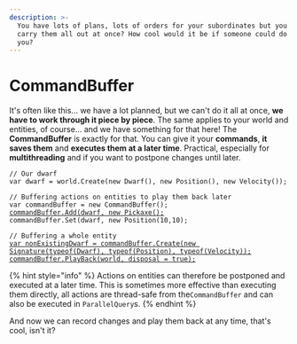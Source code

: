 ```yaml
---
description: >-
  You have lots of plans, lots of orders for your subordinates but you can't
  carry them all out at once? How cool would it be if someone could do it for
  you?
---
```


# CommandBuffer

It's often like this... we have a lot planned, but we can't do it all at once, **we have to work through it piece by piece**. The same applies to your world and entities, of course... and we have something for that here! The **CommandBuffer** is exactly for that. You can give it your **commands**, **it saves them** and **executes them at a later time**. Practical, especially for **multithreading** and if you want to postpone changes until later.

<pre class="language-csharp"><code class="lang-csharp">// Our dwarf
var dwarf = world.Create(new Dwarf(), new Position(), new Velocity());

// Buffering actions on entities to play them back later
var commandBuffer = new CommandBuffer();
<a data-footnote-ref href="#user-content-fn-1">commandBuffer.Add(dwarf, new Pickaxe();</a>
commandBuffer.Set(dwarf, new Position(10,10);

// Buffering a whole entity
<a data-footnote-ref href="#user-content-fn-2">var nonExistingDwarf = commandBuffer.Create(new Signature(typeof(Dwarf), typeof(Position), typeof(Velocity));</a>
<a data-footnote-ref href="#user-content-fn-3">commandBuffer.PlayBack(world, disposal = true);</a>
</code></pre>

{% hint style="info" %}
Actions on entities can therefore be postponed and executed at a later time. This is sometimes more effective than executing them directly, all actions are thread-safe from the`CommandBuffer` and can also be executed in `ParallelQuery`s.
{% endhint %}

And now we can record changes and play them back at any time, that's cool, isn't it?

[^1]: Do not add the components immediately, but at a later time.

[^2]: Not only can changes be postponed, but entire [`entities`](../entity.md) can also be created and edited at a later date.

[^3]: Transfers the changes into the [**world**](../world.md). Executes the changes. If \`disposal\` is false, we can playback the same changes multiple times without rerecording them.

